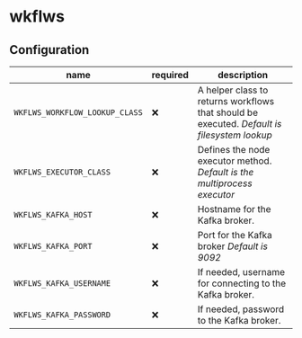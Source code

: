 # wkflws

## Configuration
| name | required | description |
|-|-|-|
| `WKFLWS_WORKFLOW_LOOKUP_CLASS` | ❌ | A helper class to returns workflows that should be executed. *Default is filesystem lookup* |
| `WKFLWS_EXECUTOR_CLASS`        | ❌ | Defines the node executor method. *Default is the multiprocess executor* |
| `WKFLWS_KAFKA_HOST`            | ❌ | Hostname for the Kafka broker. |
| `WKFLWS_KAFKA_PORT`            | ❌ | Port for the Kafka broker *Default is 9092* |
| `WKFLWS_KAFKA_USERNAME`        | ❌ | If needed, username for connecting to the Kafka broker. |
| `WKFLWS_KAFKA_PASSWORD`        | ❌ | If needed, password to the Kafka broker. |
